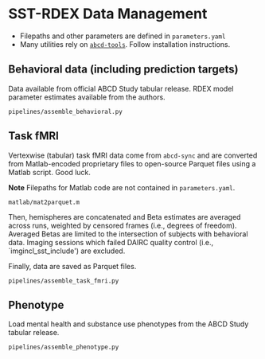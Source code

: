 # SST-RDEX Data Management

- Filepaths and other parameters are defined in `parameters.yaml`
- Many utilities rely on [`abcd-tools`](https://github.com/ajbarrows/abcd-tools.git). Follow installation instructions.

## Behavioral data (including prediction targets)

Data available from official ABCD Study tabular release. RDEX model parameter estimates
available from the authors.

```{python}
pipelines/assemble_behavioral.py
```

## Task fMRI

Vertexwise (tabular) task fMRI data come from `abcd-sync` and are converted from
Matlab-encoded proprietary files to open-source Parquet files using a Matlab script.
Good luck.

**Note** Filepaths for Matlab code are not contained in `parameters.yaml`.

```{matlab}
matlab/mat2parquet.m
```


Then, hemispheres are concatenated and Beta estimates are averaged across runs, weighted
by censored frames (i.e., degrees of freedom). Averaged Betas are limited to
the intersection of subjects with behavioral data. Imaging sessions which failed
DAIRC quality control (i.e., `imgincl_sst_include') are excluded.

Finally, data are saved as Parquet files.

```{python}
pipelines/assemble_task_fmri.py
```

## Phenotype

Load mental health and substance use phenotypes from the ABCD Study tabular release.

```{python}
pipelines/assemble_phenotype.py
```
